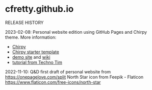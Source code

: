 # cfretty.github.io
RELEASE HISTORY 

2023-02-08: Personal website edition using GitHub Pages and Chirpy theme. More information:
- [Chirpy](https://github.com/cotes2020/jekyll-theme-chirpy)
- [Chirpy starter template](https://github.com/cotes2020/chirpy-starter/generate)
- [demo site](https://chirpy.cotes.page/posts/getting-started/#upgrading) and [wiki](https://github.com/cotes2020/jekyll-theme-chirpy/wiki)
- [tutorial from Techno Tim](https://docs.technotim.live/posts/jekyll-docs-site/)


2022-11-10: Q&D first draft of personal website from https://onepagelove.com/split
North Star icon from Feepik - Flaticon https://www.flaticon.com/free-icons/north-star
